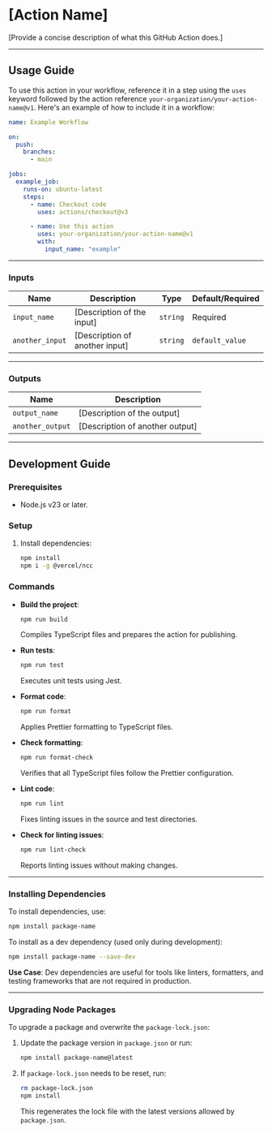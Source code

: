 # [Action Name]

[Provide a concise description of what this GitHub Action does.]

---

## Usage Guide

To use this action in your workflow, reference it in a step using the `uses` keyword followed by the action reference `your-organization/your-action-name@v1`. Here's an example of how to include it in a workflow:

```yaml
name: Example Workflow

on:
  push:
    branches:
      - main

jobs:
  example_job:
    runs-on: ubuntu-latest
    steps:
      - name: Checkout code
        uses: actions/checkout@v3

      - name: Use this action
        uses: your-organization/your-action-name@v1
        with:
          input_name: "example"
```

---

### Inputs

| Name          | Description                           | Type     | Default/Required |
|---------------|---------------------------------------|----------|------------------|
| `input_name`  | [Description of the input]            | `string` | Required         |
| `another_input` | [Description of another input]       | `string` | `default_value`  |

---

### Outputs

| Name           | Description                         |
|----------------|-------------------------------------|
| `output_name`  | [Description of the output]         |
| `another_output` | [Description of another output]    |

---

## Development Guide

### Prerequisites
- Node.js v23 or later.

### Setup
1. Install dependencies:
   ```bash
   npm install
   npm i -g @vercel/ncc
   ```

### Commands
- **Build the project**:
  ```bash
  npm run build
  ```
  Compiles TypeScript files and prepares the action for publishing.

- **Run tests**:
  ```bash
  npm run test
  ```
  Executes unit tests using Jest.

- **Format code**:
  ```bash
  npm run format
  ```
  Applies Prettier formatting to TypeScript files.

- **Check formatting**:
  ```bash
  npm run format-check
  ```
  Verifies that all TypeScript files follow the Prettier configuration.

- **Lint code**:
  ```bash
  npm run lint
  ```
  Fixes linting issues in the source and test directories.

- **Check for linting issues**:
  ```bash
  npm run lint-check
  ```
  Reports linting issues without making changes.

---

### Installing Dependencies
To install dependencies, use:
```bash
npm install package-name
```

To install as a dev dependency (used only during development):
```bash
npm install package-name --save-dev
```
**Use Case**: Dev dependencies are useful for tools like linters, formatters, and testing frameworks that are not required in production.

---

### Upgrading Node Packages
To upgrade a package and overwrite the `package-lock.json`:
1. Update the package version in `package.json` or run:
   ```bash
   npm install package-name@latest
   ```
2. If `package-lock.json` needs to be reset, run:
   ```bash
   rm package-lock.json
   npm install
   ```
   This regenerates the lock file with the latest versions allowed by `package.json`.
